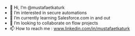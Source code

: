 - 👋 Hi, I’m @mustafaetkaturk
- 👀 I’m interested in secure automations
- 🌱 I’m currently learning Salesforce.com in and out
- 💞️ I’m looking to collaborate on flow projects
- 📫 How to reach me : www.linkedin.com/in/mustafaetkaturk

<!---
mustafaetkaturk/mustafaetkaturk is a ✨ special ✨ repository because its `README.md` (this file) appears on your GitHub profile.
You can click the Preview link to take a look at your changes.
--->
